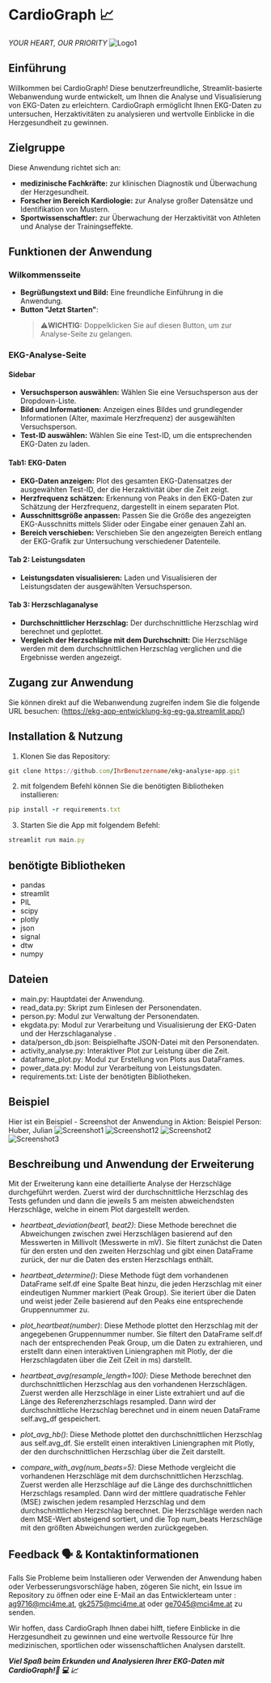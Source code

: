 # CardioGraph 📈
*YOUR HEART, OUR PRIORITY*
![Logo1](CardioGraph-Logo.png)


## Einführung
Willkommen bei CardioGraph! Diese benutzerfreundliche, Streamlit-basierte Webanwendung wurde entwickelt, um Ihnen die Analyse und Visualisierung von EKG-Daten zu erleichtern. CardioGraph ermöglicht Ihnen EKG-Daten zu untersuchen, Herzaktivitäten zu analysieren und wertvolle Einblicke in die Herzgesundheit zu gewinnen.


## Zielgruppe
Diese Anwendung richtet sich an:
- **medizinische Fachkräfte:** zur klinischen Diagnostik und Überwachung der Herzgesundheit.
- **Forscher im Bereich Kardiologie:** zur Analyse großer Datensätze und Identifikation von Mustern.
- **Sportwissenschaftler:** zur Überwachung der Herzaktivität von Athleten und Analyse der Trainingseffekte.


## Funktionen der Anwendung
### Wilkommensseite
- **Begrüßungstext und Bild:** Eine freundliche Einführung in die Anwendung.
- **Button "Jetzt Starten"**:
  >⚠️**WICHTIG:**
  >Doppelklicken Sie auf diesen Button, um zur Analyse-Seite zu gelangen.

### EKG-Analyse-Seite
#### Sidebar
- **Versuchsperson auswählen:**
  Wählen Sie eine Versuchsperson aus der Dropdown-Liste.
- **Bild und Informationen:**
  Anzeigen eines Bildes und grundlegender Informationen (Alter, maximale Herzfrequenz) der ausgewählten Versuchsperson.
- **Test-ID auswählen:**
  Wählen Sie eine Test-ID, um die entsprechenden EKG-Daten zu laden.

#### Tab1: EKG-Daten
- **EKG-Daten anzeigen:**
  Plot des gesamten EKG-Datensatzes der ausgewählten Test-ID, der die Herzaktivität über die Zeit zeigt. 
- **Herzfrequenz schätzen:**
  Erkennung von Peaks in den EKG-Daten zur Schätzung der Herzfrequenz, dargestellt in einem separaten Plot.
- **Ausschnittsgröße anpassen:**
  Passen Sie die Größe des angezeigten EKG-Ausschnitts mittels Slider oder Eingabe einer genauen Zahl an.
- **Bereich verschieben:**
  Verschieben Sie den angezeigten Bereich entlang der EKG-Grafik zur Untersuchung verschiedener Datenteile.

#### Tab 2: Leistungsdaten
- **Leistungsdaten visualisieren:**
  Laden und Visualisieren der Leistungsdaten der ausgewählten Versuchsperson.

#### Tab 3: Herzschlaganalyse
- **Durchschnittlicher Herzschlag:**
  Der durchschnittliche Herzschlag wird berechnet und geplottet.
- **Vergleich der Herzschläge mit dem Durchschnitt:**
  Die Herzschläge werden mit dem durchschnittlichen Herzschlag verglichen und die Ergebnisse werden angezeigt.


## Zugang zur Anwendung
Sie können direkt auf die Webanwendung zugreifen indem Sie die folgende URL besuchen:
(https://ekg-app-entwicklung-kg-eg-ga.streamlit.app/)


## Installation & Nutzung
1. Klonen Sie das Repository:
```ruby
git clone https://github.com/IhrBenutzername/ekg-analyse-app.git
```

2. mit folgendem Befehl können Sie die benötigten Bibliotheken installieren:
```ruby
pip install -r requirements.txt
```

3. Starten Sie die App mit folgendem Befehl:
```ruby
streamlit run main.py
```

## benötigte Bibliotheken
- pandas
- streamlit
- PIL
- scipy
- plotly
- json
- signal
- dtw
- numpy


## Dateien
- main.py: Hauptdatei der Anwendung.
- read_data.py: Skript zum Einlesen der Personendaten.
- person.py: Modul zur Verwaltung der Personendaten.
- ekgdata.py: Modul zur Verarbeitung und Visualisierung der EKG-Daten und der Herzschlaganalyse .
- data/person_db.json: Beispielhafte JSON-Datei mit den Personendaten.
- activity_analyse.py: Interaktiver Plot zur Leistung über die Zeit.
- dataframe_plot.py: Modul zur Erstellung von Plots aus DataFrames.
- power_data.py: Modul zur Verarbeitung von Leistungsdaten.
- requirements.txt: Liste der benötigten Bibliotheken.


## Beispiel
Hier ist ein Beispiel - Screenshot der Anwendung in Aktion:
Beispiel Person: Huber, Julian
![Screenshot1](screenshot_1.png)
![Screenshot12](screenshot_12.jpeg)
![Screenshot2](screenshot_2.png)
![Screenshot3](screenshot_3.png)


## Beschreibung und Anwendung der Erweiterung
Mit der Erweiterung kann eine detaillierte Analyse der Herzschläge durchgeführt werden. Zuerst wird der durchschnittliche Herzschlag des Tests gefunden und dann die jeweils 5 am meisten abweichendsten Herzschläge, welche in einem Plot dargestellt werden.

- *heartbeat_deviation(beat1, beat2)*:
Diese Methode berechnet die Abweichungen zwischen zwei Herzschlägen basierend auf den Messwerten in Millivolt (Messwerte in mV). Sie filtert zunächst die Daten für den ersten und den zweiten Herzschlag und gibt einen DataFrame zurück, der nur die Daten des ersten Herzschlags enthält.

- *heartbeat_determine()*:
Diese Methode fügt dem vorhandenen DataFrame self.df eine Spalte Beat hinzu, die jeden Herzschlag mit einer eindeutigen Nummer markiert (Peak Group). Sie iteriert über die Daten und weist jeder Zeile basierend auf den Peaks eine entsprechende Gruppennummer zu.

- *plot_heartbeat(number)*:
Diese Methode plottet den Herzschlag mit der angegebenen Gruppennummer number. Sie filtert den DataFrame self.df nach der entsprechenden Peak Group, um die Daten zu extrahieren, und erstellt dann einen interaktiven Liniengraphen mit Plotly, der die Herzschlagdaten über die Zeit (Zeit in ms) darstellt.

- *heartbeat_avg(resample_length=100)*:
Diese Methode berechnet den durchschnittlichen Herzschlag aus den vorhandenen Herzschlägen. Zuerst werden alle Herzschläge in einer Liste extrahiert und auf die Länge des Referenzherzschlags resampled. Dann wird der durchschnittliche Herzschlag berechnet und in einem neuen DataFrame self.avg_df gespeichert.

- *plot_avg_hb()*:
Diese Methode plottet den durchschnittlichen Herzschlag aus self.avg_df. Sie erstellt einen interaktiven Liniengraphen mit Plotly, der den durchschnittlichen Herzschlag über die Zeit darstellt.

- *compare_with_avg(num_beats=5)*:
Diese Methode vergleicht die vorhandenen Herzschläge mit dem durchschnittlichen Herzschlag. Zuerst werden alle Herzschläge auf die Länge des durchschnittlichen Herzschlags resampled. Dann wird der mittlere quadratische Fehler (MSE) zwischen jedem resampled Herzschlag und dem durchschnittlichen Herzschlag berechnet. Die Herzschläge werden nach dem MSE-Wert absteigend sortiert, und die Top num_beats Herzschläge mit den größten Abweichungen werden zurückgegeben.


## Feedback 🗣️ & Kontaktinformationen
Falls Sie Probleme beim Installieren oder Verwenden der Anwendung haben oder Verbesserungsvorschläge haben, zögeren Sie nicht, ein Issue im Repository zu öffnen oder eine E-Mail an das Entwicklerteam unter : ag9716@mci4me.at, gk2575@mci4me.at oder ge7045@mci4me.at zu senden.


Wir hoffen, dass CardioGraph Ihnen dabei hilft, tiefere Einblicke in die Herzgesundheit zu gewinnen und eine wertvolle Ressource für Ihre medizinischen, sportlichen oder wissenschaftlichen Analysen darstellt.

***Viel Spaß beim Erkunden und Analysieren Ihrer EKG-Daten mit CardioGraph!🦾 💻 📈***
